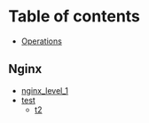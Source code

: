 # Table of contents

* [Operations](README.md)

## Nginx

* [nginx\_level\_1](nginx/untitled.md)
* [test](nginx/test.md)
  * [t2](nginx/test/t2.md)

